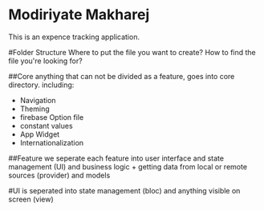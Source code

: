# Modiriyate Makharej
This is an expence tracking application.

#Folder Structure
Where to put the file you want to create?
How to find the file you're looking for?


##Core
anything that can not be divided as a feature, goes into core directory. including: 

* Navigation
* Theming
* firebase Option file
* constant values
* App Widget
* Internationalization

##Feature
we seperate each feature into user interface and state management (UI) and business logic + getting data from local or remote sources (provider) and models

#UI is seperated into state management (bloc) and anything visible on screen (view)



